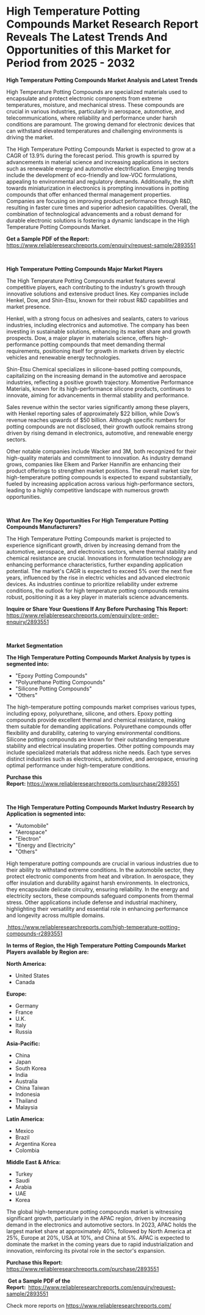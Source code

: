 <p><h1>High Temperature Potting Compounds Market Research Report Reveals The Latest Trends And Opportunities of this Market for Period from 2025 - 2032</h1></p><p><strong>High Temperature Potting Compounds Market Analysis and Latest Trends</strong></p>
<p><p>High Temperature Potting Compounds are specialized materials used to encapsulate and protect electronic components from extreme temperatures, moisture, and mechanical stress. These compounds are crucial in various industries, particularly in aerospace, automotive, and telecommunications, where reliability and performance under harsh conditions are paramount. The growing demand for electronic devices that can withstand elevated temperatures and challenging environments is driving the market.</p><p>The High Temperature Potting Compounds Market is expected to grow at a CAGR of 13.9% during the forecast period. This growth is spurred by advancements in material science and increasing applications in sectors such as renewable energy and automotive electrification. Emerging trends include the development of eco-friendly and low-VOC formulations, appealing to environmental and regulatory demands. Additionally, the shift towards miniaturization in electronics is prompting innovations in potting compounds that offer enhanced thermal management properties. Companies are focusing on improving product performance through R&D, resulting in faster cure times and superior adhesion capabilities. Overall, the combination of technological advancements and a robust demand for durable electronic solutions is fostering a dynamic landscape in the High Temperature Potting Compounds Market.</p></p>
<p><strong>Get a Sample PDF of the Report:&nbsp;</strong> <a href="https://www.reliableresearchreports.com/enquiry/request-sample/2893551?utm_campaign=3020&utm_medium=2&utm_source=Github&utm_content=ia&utm_term=15032025&utm_id=high-temperature-potting-compounds">https://www.reliableresearchreports.com/enquiry/request-sample/2893551</a></p>
<p>&nbsp;</p>
<p><strong>High Temperature Potting Compounds Major Market Players</strong></p>
<p><p>The High Temperature Potting Compounds market features several competitive players, each contributing to the industry's growth through innovative solutions and extensive product lines. Key companies include Henkel, Dow, and Shin-Etsu, known for their robust R&D capabilities and market presence.</p><p>Henkel, with a strong focus on adhesives and sealants, caters to various industries, including electronics and automotive. The company has been investing in sustainable solutions, enhancing its market share and growth prospects. Dow, a major player in materials science, offers high-performance potting compounds that meet demanding thermal requirements, positioning itself for growth in markets driven by electric vehicles and renewable energy technologies.</p><p>Shin-Etsu Chemical specializes in silicone-based potting compounds, capitalizing on the increasing demand in the automotive and aerospace industries, reflecting a positive growth trajectory. Momentive Performance Materials, known for its high-performance silicone products, continues to innovate, aiming for advancements in thermal stability and performance.</p><p>Sales revenue within the sector varies significantly among these players, with Henkel reporting sales of approximately $22 billion, while Dow’s revenue reaches upwards of $50 billion. Although specific numbers for potting compounds are not disclosed, their growth outlook remains strong driven by rising demand in electronics, automotive, and renewable energy sectors.</p><p>Other notable companies include Wacker and 3M, both recognized for their high-quality materials and commitment to innovation. As industry demand grows, companies like Elkem and Parker Hannifin are enhancing their product offerings to strengthen market positions. The overall market size for high-temperature potting compounds is expected to expand substantially, fueled by increasing application across various high-performance sectors, leading to a highly competitive landscape with numerous growth opportunities.</p></p>
<p>&nbsp;</p>
<p><strong>What Are The Key Opportunities For High Temperature Potting Compounds Manufacturers?</strong></p>
<p><p>The High Temperature Potting Compounds market is projected to experience significant growth, driven by increasing demand from the automotive, aerospace, and electronics sectors, where thermal stability and chemical resistance are crucial. Innovations in formulation technology are enhancing performance characteristics, further expanding application potential. The market's CAGR is expected to exceed 5% over the next five years, influenced by the rise in electric vehicles and advanced electronic devices. As industries continue to prioritize reliability under extreme conditions, the outlook for high temperature potting compounds remains robust, positioning it as a key player in materials science advancements.</p></p>
<p><strong>Inquire or Share Your Questions If Any Before Purchasing This Report:</strong> <a href="https://www.reliableresearchreports.com/enquiry/pre-order-enquiry/2893551?utm_campaign=3020&utm_medium=2&utm_source=Github&utm_content=ia&utm_term=15032025&utm_id=high-temperature-potting-compounds">https://www.reliableresearchreports.com/enquiry/pre-order-enquiry/2893551</a></p>
<p>&nbsp;</p>
<p><strong>Market Segmentation</strong></p>
<p><strong>The High Temperature Potting Compounds Market Analysis by types is segmented into:</strong></p>
<p><ul><li>"Epoxy Potting Compounds"</li><li>"Polyurethane Potting Compounds"</li><li>"Silicone Potting Compounds"</li><li>"Others"</li></ul></p>
<p><p>The high-temperature potting compounds market comprises various types, including epoxy, polyurethane, silicone, and others. Epoxy potting compounds provide excellent thermal and chemical resistance, making them suitable for demanding applications. Polyurethane compounds offer flexibility and durability, catering to varying environmental conditions. Silicone potting compounds are known for their outstanding temperature stability and electrical insulating properties. Other potting compounds may include specialized materials that address niche needs. Each type serves distinct industries such as electronics, automotive, and aerospace, ensuring optimal performance under high-temperature conditions.</p></p>
<p><strong>Purchase this Report:&nbsp;</strong><a href="https://www.reliableresearchreports.com/purchase/2893551?utm_campaign=3020&utm_medium=2&utm_source=Github&utm_content=ia&utm_term=15032025&utm_id=high-temperature-potting-compounds">https://www.reliableresearchreports.com/purchase/2893551</a></p>
<p>&nbsp;</p>
<p><strong>The High Temperature Potting Compounds Market Industry Research by Application is segmented into:</strong></p>
<p><ul><li>"Automobile"</li><li>"Aerospace"</li><li>"Electron"</li><li>"Energy and Electricity"</li><li>"Others"</li></ul></p>
<p><p>High temperature potting compounds are crucial in various industries due to their ability to withstand extreme conditions. In the automobile sector, they protect electronic components from heat and vibration. In aerospace, they offer insulation and durability against harsh environments. In electronics, they encapsulate delicate circuitry, ensuring reliability. In the energy and electricity sectors, these compounds safeguard components from thermal stress. Other applications include defense and industrial machinery, highlighting their versatility and essential role in enhancing performance and longevity across multiple domains.</p></p>
<p><a href="https://www.reliableresearchreports.com/high-temperature-potting-compounds-r2893551?utm_campaign=3020&utm_medium=2&utm_source=Github&utm_content=ia&utm_term=15032025&utm_id=high-temperature-potting-compounds">&nbsp;https://www.reliableresearchreports.com/high-temperature-potting-compounds-r2893551</a></p>
<p><strong>In terms of Region, the High Temperature Potting Compounds Market Players available by Region are:</strong></p>
<p>
    <p> <strong> North America: </strong>
        <ul>
            <li>United States</li>
            <li>Canada</li>
        </ul>
        </p> 
    <p> <strong> Europe: </strong>
        <ul>
            <li>Germany</li>
            <li>France</li>
            <li>U.K.</li>
            <li>Italy</li>
            <li>Russia</li>
        </ul>
        </p> 
    <p> <strong> Asia-Pacific: </strong>
        <ul>
            <li>China</li>
            <li>Japan</li>
            <li>South Korea</li>
            <li>India</li>
            <li>Australia</li>
            <li>China Taiwan</li>
            <li>Indonesia</li>
            <li>Thailand</li>
            <li>Malaysia</li>
        </ul>
        </p> 
    <p> <strong> Latin America: </strong>
        <ul>
            <li>Mexico</li>
            <li>Brazil</li>
            <li>Argentina Korea</li>
            <li>Colombia</li>
        </ul>
        </p> 
    <p> <strong> Middle East & Africa: </strong>
        <ul>
            <li>Turkey</li>
            <li>Saudi</li>
            <li>Arabia</li>
            <li>UAE</li>
            <li>Korea</li>
        </ul>
    </p>
    </p>
<p><p>The global high-temperature potting compounds market is witnessing significant growth, particularly in the APAC region, driven by increasing demand in the electronics and automotive sectors. In 2023, APAC holds the largest market share at approximately 40%, followed by North America at 25%, Europe at 20%, USA at 10%, and China at 5%. APAC is expected to dominate the market in the coming years due to rapid industrialization and innovation, reinforcing its pivotal role in the sector's expansion.</p></p>
<p><strong>Purchase this Report: </strong><a href="https://www.reliableresearchreports.com/purchase/2893551?utm_campaign=3020&utm_medium=2&utm_source=Github&utm_content=ia&utm_term=15032025&utm_id=high-temperature-potting-compounds">https://www.reliableresearchreports.com/purchase/2893551</a></p>
<p>&nbsp;<strong>Get a Sample PDF of the Report:&nbsp;&nbsp;</strong><a href="https://www.reliableresearchreports.com/enquiry/request-sample/2893551?utm_campaign=3020&utm_medium=2&utm_source=Github&utm_content=ia&utm_term=15032025&utm_id=high-temperature-potting-compounds">https://www.reliableresearchreports.com/enquiry/request-sample/2893551</a></p>
<p><strong></strong></p>
<p>Check more reports on <a href="https://www.reliableresearchreports.com/?utm_campaign=3020&utm_medium=2&utm_source=Github&utm_content=ia&utm_term=15032025&utm_id=high-temperature-potting-compounds">https://www.reliableresearchreports.com/</a></p>